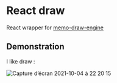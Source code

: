 # React draw
React wrapper for [memo-draw-engine](https://github.com/tylp/memo-draw-engine)

## Demonstration

I like draw :

![Capture d’écran 2021-10-04 à 22 20 15](https://user-images.githubusercontent.com/50440731/135951502-c1b7ed23-cac1-4cf7-afc1-a9df4dde78a1.png)
